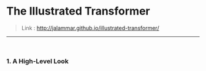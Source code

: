 # The Illustrated Transformer 
> Link : http://jalammar.github.io/illustrated-transformer/
---
<br>

### 1. A High-Level Look
